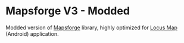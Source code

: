 # Mapsforge V3 - Modded

Modded version of [Mapsforge](https://github.com/mapsforge/mapsforge) library, highly optimized for [Locus Map](http://www.locusmap.eu) (Android) application.